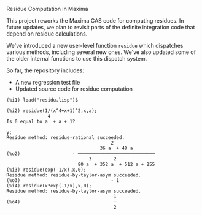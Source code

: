 Residue Computation in Maxima

This project reworks the Maxima CAS code for computing residues. In future updates, we plan to revisit parts of the definite integration code that depend on residue calculations.

We've introduced a new user-level function `residue` which dispatches various methods, including several new ones. We've also updated some of the older internal functions to use this dispatch system.

So far, the repository includes:
- A new regression test file
- Updated source code for residue computation

~~~
(%i1) load("residu.lisp")$

(%i2) residue(1/(x^4+x+1)^2,x,a);
               4
Is 0 equal to a  + a + 1?

y;
Residue method: residue-rational succeeded.
                                      2
                                  36 a  + 48 a
(%o2)                   - ────────────────────────────
                              3        2
                          80 a  + 352 a  + 512 a + 255
(%i3) residue(exp(-1/x),x,0);
Residue method: residue-by-taylor-asym succeeded.
(%o3)                                 - 1
(%i4) residue(x*exp(-1/x),x,0);
Residue method: residue-by-taylor-asym succeeded.
                                       1
(%o4)                                  ─
                                       2
~~~

